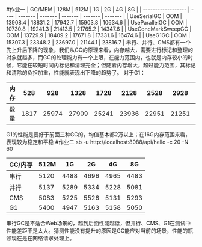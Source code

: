 
#作业一
| GC/MEM             | 128M | 512M    | 1G      | 2G      | 4G      | 8G      |
| ------------------ | ---- | ------- | ------- | ------- | ------- | ------- |
| UseSerialGC        | OOM  | 13908.4 | 18831.2 | 17942.7 | 15903.8 | 10634.6 |
| UseParallelGC      | OOM  | 10730.8 | 19241.3 | 21413.5 | 21765.2 | 14347.6 |
| UseConcMarkSweepGC | OOM  | 13729.9 | 18409.2 | 17671.8 | 17331.6 | 16474.6 |
| UseG1GC            | OOM  | 15307.3 | 23348.2 | 23697.0 | 21144.1 | 23816.7 |
串行、并行、CMS都有一个先上升后下降的现象，我们从GC的原理来看，内存越大，需要进行标记和整理的对象就越多，而GC的处理能力有一个上限，在能力范围内，也就是内存较小的时候，它能在较短时间内标记和清理完全；但随着内存增大，超过能力范围，其标记和清除的负担加重，性能就表现出下降的趋势了。
对于G1：
 
|内存|528|928|1328|1728|2128|2528|2928|3328|3728|4128|4528|4928|5328|5728|6128|6528|6928|7328|7728|8128|8528|8928|9328|9728|10128|10528|10928|11328|11728|12128|12528|12928|13328|13728|14128|14528|14928|15328|
| -- | -- | -- | -- | -- | -- | -- | -- | -- | -- | -- | -- | -- | -- | -- | -- | -- | -- | -- | -- | -- | -- | -- | -- | -- | -- | -- | -- | -- | -- | -- | -- | -- | -- | -- | -- | -- | -- | -- |
| 数量|1817|25974|27909|25241|23936|22951|21251|21932|21455|22793|21814|22870|22611|2485|25148|24337|24010|25259|25966|25012|24570|23426|23547|24961|24840|25256|25623|25497|23764|23444|24347|24468|22766|24960|2460|24151|24411|22070|

G1的性能是要好于前面三种GC的，均值基本都2万以上；在16G内存范围来看，表现较为稳定和平稳
#作业二
sb -u http://localhost:8088/api/hello -c 20 -N 60

| GC/内存 | 512M | 1G   | 2G   | 4G   | 8G   |
| ------- | ---- | ---- | ---- | ---- | ---- |
| 串行    | 5120 | 4488 | 4696 | 4965 | 4483 |
| 并行    | 5137 | 5289 | 5334 | 5228 | 5081 |
| CMS     | 5083 | 5225 | 5526 | 5131 | 5293 |
| G1      | 5400 | 4947 | 5163 | 5158 | 5050 |

串行GC是不适合Web场景的，越到后面性能越低，但并行、CMS、G1在测试中性能差距不是太大。猜测性能没有提升的原因是GC能应对当前的场景，性能的瓶颈现在是在网络请求处理上。


